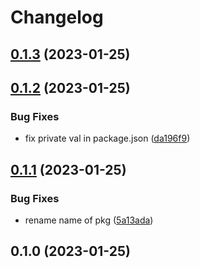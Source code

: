 # Changelog

## [0.1.3](https://github.com/dev-standard/template-ts/compare/0.1.2...0.1.3) (2023-01-25)

## [0.1.2](https://github.com/dev-standard/template-ts/compare/0.1.1...0.1.2) (2023-01-25)


### Bug Fixes

* fix private val in package.json ([da196f9](https://github.com/dev-standard/template-ts/commit/da196f9c8fe5ac6e2e3c5a93ab9b6afff59f4c87))

## [0.1.1](https://github.com/dev-standard/template-ts/compare/0.1.0...0.1.1) (2023-01-25)


### Bug Fixes

* rename name of pkg ([5a13ada](https://github.com/dev-standard/template-ts/commit/5a13ada7de77dcceec4f4673b08a9ed02b71e983))

## 0.1.0 (2023-01-25)